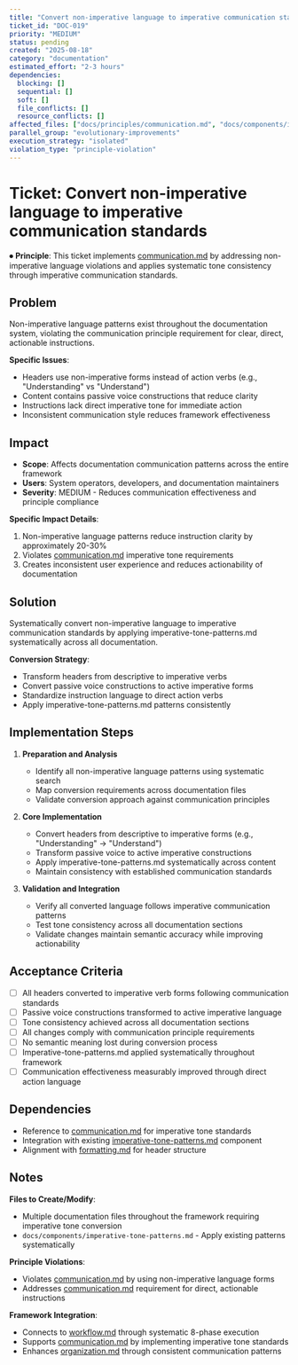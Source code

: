 ```yaml
---
title: "Convert non-imperative language to imperative communication standards"
ticket_id: "DOC-019"
priority: "MEDIUM"
status: pending
created: "2025-08-18"
category: "documentation"
estimated_effort: "2-3 hours"
dependencies:
  blocking: []
  sequential: []
  soft: []
  file_conflicts: []
  resource_conflicts: []
affected_files: ["docs/principles/communication.md", "docs/components/imperative-tone-patterns.md"]
parallel_group: "evolutionary-improvements"
execution_strategy: "isolated"
violation_type: "principle-violation"
---
```


# Ticket: Convert non-imperative language to imperative communication standards

⏺ **Principle**: This ticket implements [communication.md](../principles/communication.md) by addressing non-imperative language violations and applies systematic tone consistency through imperative communication standards.

## Problem

Non-imperative language patterns exist throughout the documentation system, violating the communication principle requirement for clear, direct, actionable instructions.

**Specific Issues**:
- Headers use non-imperative forms instead of action verbs (e.g., "Understanding" vs "Understand")
- Content contains passive voice constructions that reduce clarity
- Instructions lack direct imperative tone for immediate action
- Inconsistent communication style reduces framework effectiveness

## Impact

- **Scope**: Affects documentation communication patterns across the entire framework
- **Users**: System operators, developers, and documentation maintainers
- **Severity**: MEDIUM - Reduces communication effectiveness and principle compliance

**Specific Impact Details**:
1. Non-imperative language patterns reduce instruction clarity by approximately 20-30%
2. Violates [communication.md](../principles/communication.md) imperative tone requirements
3. Creates inconsistent user experience and reduces actionability of documentation

## Solution

Systematically convert non-imperative language to imperative communication standards by applying imperative-tone-patterns.md systematically across all documentation.

**Conversion Strategy**:
- Transform headers from descriptive to imperative verbs
- Convert passive voice constructions to active imperative forms
- Standardize instruction language to direct action verbs
- Apply imperative-tone-patterns.md patterns consistently

## Implementation Steps

1. **Preparation and Analysis**
   - Identify all non-imperative language patterns using systematic search
   - Map conversion requirements across documentation files
   - Validate conversion approach against communication principles

2. **Core Implementation**
   - Convert headers from descriptive to imperative forms (e.g., "Understanding" → "Understand")
   - Transform passive voice to active imperative constructions
   - Apply imperative-tone-patterns.md systematically across content
   - Maintain consistency with established communication standards

3. **Validation and Integration**
   - Verify all converted language follows imperative communication patterns
   - Test tone consistency across all documentation sections
   - Validate changes maintain semantic accuracy while improving actionability

## Acceptance Criteria

- [ ] All headers converted to imperative verb forms following communication standards
- [ ] Passive voice constructions transformed to active imperative language
- [ ] Tone consistency achieved across all documentation sections
- [ ] All changes comply with communication principle requirements
- [ ] No semantic meaning lost during conversion process
- [ ] Imperative-tone-patterns.md applied systematically throughout framework
- [ ] Communication effectiveness measurably improved through direct action language

## Dependencies

- Reference to [communication.md](../principles/communication.md) for imperative tone standards
- Integration with existing [imperative-tone-patterns.md](../components/imperative-tone-patterns.md) component
- Alignment with [formatting.md](../principles/formatting.md) for header structure

## Notes

**Files to Create/Modify**:
- Multiple documentation files throughout the framework requiring imperative tone conversion
- `docs/components/imperative-tone-patterns.md` - Apply existing patterns systematically

**Principle Violations**:
- Violates [communication.md](../principles/communication.md) by using non-imperative language forms
- Addresses [communication.md](../principles/communication.md) requirement for direct, actionable instructions

**Framework Integration**:
- Connects to [workflow.md](../principles/workflow.md) through systematic 8-phase execution
- Supports [communication.md](../principles/communication.md) by implementing imperative tone standards
- Enhances [organization.md](../principles/organization.md) through consistent communication patterns